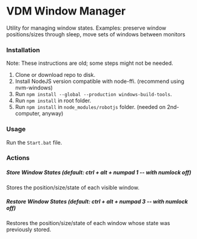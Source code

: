 # VDM Window Manager

Utility for managing window states. Examples: preserve window positions/sizes through sleep, move sets of windows between monitors

### Installation

Note: These instructions are old; some steps might not be needed.

1) Clone or download repo to disk.
2) Install NodeJS version compatible with node-ffi. (recommend using nvm-windows)
3) Run `npm install --global --production windows-build-tools`.
4) Run `npm install` in root folder.
5) Run `npm install` in `node_modules/robotjs` folder. (needed on 2nd-computer, anyway)

### Usage

Run the `Start.bat` file.

### Actions

##### Store Window States (default: ctrl + alt + numpad 1 -- with numlock off)

Stores the position/size/state of each visible window.

##### Restore Window States (default: ctrl + alt + numpad 3 -- with numlock off)

Restores the position/size/state of each window whose state was previously stored.